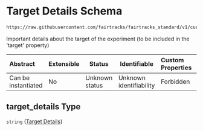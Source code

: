 # Target Details Schema

```txt
https://raw.githubusercontent.com/fairtracks/fairtracks_standard/v1/current/json/schema/fairtracks_experiment.schema.json#/properties/target/properties/target_details
```

Important details about the target of the experiment (to be included in the 'target' property)


| Abstract            | Extensible | Status         | Identifiable            | Custom Properties | Additional Properties | Access Restrictions | Defined In                                                                                                     |
| :------------------ | ---------- | -------------- | ----------------------- | :---------------- | --------------------- | ------------------- | -------------------------------------------------------------------------------------------------------------- |
| Can be instantiated | No         | Unknown status | Unknown identifiability | Forbidden         | Allowed               | none                | [fairtracks_experiment.schema.json\*](../json/schema/fairtracks_experiment.schema.json "open original schema") |

## target_details Type

`string` ([Target Details](fairtracks_experiment-properties-experiment-target-properties-target-details.md))
